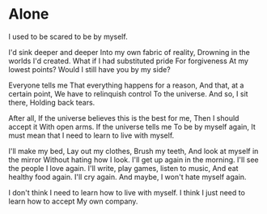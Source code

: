 # Alone

I used to be scared to be by myself.

I'd sink deeper and deeper
Into my own fabric of reality,
Drowning in the worlds I'd created.
What if I had substituted pride
For forgiveness
At my lowest points?
Would I still have you by my side?

Everyone tells me
That everything happens for a reason,
And that, at a certain point,
We have to relinquish control
To the universe.
And so, I sit there,
Holding back tears.

After all,
If the universe believes this is the best for me,
Then I should accept it
With open arms.
If the universe tells me
To be by myself again,
It must mean that I need to learn to live with myself.

I'll make my bed,
Lay out my clothes,
Brush my teeth,
And look at myself in the mirror
Without hating how I look.
I'll get up again in the morning.
I'll see the people I love again.
I'll write, play games, listen to music,
And eat healthy food again.
I'll cry again.
And maybe, I won't hate myself again.

I don't think I need to learn how to live with myself.
I think I just need to learn how to accept
My own company.
